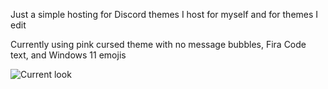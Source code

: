 Just a simple hosting for Discord themes I host for myself and for themes I edit

Currently using pink cursed theme with no message bubbles, Fira Code text, and Windows 11 emojis

![Current look](https://user-images.githubusercontent.com/128418783/229582218-4a5296c7-3939-4913-9f9c-033de2c3bb5a.png)
